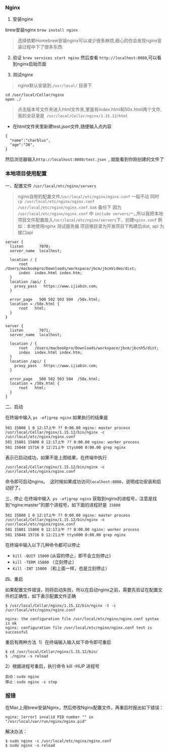 ### Nginx

1. 安装nginx

brew安装nginx `brew install nginx `
> 选择依赖Homebrew安装nginx可以减少很多麻烦,细心的你会发现nginx安装过程中下了很多东西.

2. 验证 `brew services start nginx` 然后查看 `http://localhost:8080`,可以看到nginx启始页面

3. 测试nginx
> nginx默认安装到 `/usr/local/` 目录下
```
cd /usr/local/Cellar/nginx 
open ./
```
> 点击版本号文件夹进入html文件夹,里面有index.html和50x.html两个文件,我的全目录是` /usr/local/Cellar/nginx/1.15.12/html`

* 在html文件夹里新建test.json文件,随便输入点内容
```
{
  "name":"charblus",
  "age":"26",
}
```
然后浏览器输入`http://localhost:8080/test.json `, 就能看到你刚创建的文件了



### 本地项目使用配置

一、配置文件 `/usr/local/etc/nginx/servers`
> nginx自带的配置文件`/usr/local/etc/nginx/nginx.conf` 一般不动 同时 `cp /usr/local/etc/nginx/nginx.conf /usr/local/etc/nginx/nginx.conf.bak` 备份下
> 因为  `/usr/local/etc/nginx/nginx.conf`  中 ` include servers/*; `,所以我把本地项目文件配置放入`/usr/local/etc/nginx/servers`下，创建`nginx.conf`
例如：本地使用nginx 测试服务器
项目根目录为开发项目下构建后dist, api 为 接口api
```
server {
  listen       7070;
  server_name  localhost;

  location / {
      root   /Users/macbookpro/Downloads/workspace/jbcm/jbcmVideo/dist;
      index  index.html index.htm;
  }
  location /api/ {
    proxy_pass   https://www.ijiabin.com;
  }

  error_page   500 502 503 504  /50x.html;
  location = /50x.html {
      root   html;
  }
}

server {
  listen       7071;
  server_name  localhost;

  location / {
      root   /Users/macbookpro/Downloads/workspace/jbcm/jbcnh5/dist;
      index  index.html index.htm;
  }
  location /api/ {
    proxy_pass   https://www.ijiabin.com;
  }

  error_page   500 502 503 504  /50x.html;
  location = /50x.html {
      root   html;
  }
}

```

二、启动

在终端中输入 `ps -ef|grep nginx`
如果执行的结果是

```
501 15800 1 0 12:17上午 ?? 0:00.00 nginx: master process /usr/local/Cellar/nginx/1.15.12/bin/nginx -c /usr/local/etc/nginx/nginx.conf
501 15801 15800 0 12:17上午 ?? 0:00.00 nginx: worker process
501 15848 15716 0 12:21上午 ttys000 0:00.00 grep nginx
```

表示已启动成功，如果不是上图结果，在终端中执行

```
/usr/local/Cellar/nginx/1.15.12/bin/nginx -c /usr/local/etc/nginx/nginx.conf

```
命令即可启动nginx。  这时候如果成功访问`localhost:8080`，说明成功安装和启动好了。

三、停止
在终端中输入` ps -ef|grep nginx` 获取到nginx的进程号，注意是找到“nginx:master”的那个进程号，如下面的进程好是` 15800`

```
501 15800 1 0 12:17上午 ?? 0:00.00 nginx: master process /usr/local/Cellar/nginx/1.15.12/bin/nginx -c /usr/local/etc/nginx/nginx.conf
501 15801 15800 0 12:17上午 ?? 0:00.00 nginx: worker process
501 15848 15716 0 12:21上午 ttys000 0:00.00 grep nginx

```

在终端中输入以下几种命令都可以停止

- `kill -QUIT 15800` (从容的停止，即不会立刻停止)
- `kill -TERM 15800` （立刻停止）
- `Kill -INT 15800` （和上面一样，也是立刻停止）


四、重启

如果配置文件错误，则将启动失败，所以在启动nginx之前，需要先验证在配置文件的正确性，如下表示配置文件正确

```
$ /usr/local/Cellar/nginx/1.15.12/bin/nginx -t -c /usr/local/etc/nginx/nginx.conf

nginx: the configuration file /usr/local/etc/nginx/nginx.conf syntax is ok
nginx: configuration file /usr/local/etc/nginx/nginx.conf test is successful
```
重启有两种方法  1）在终端输入输入如下命令即可重启
```
$ cd /usr/local/Cellar/nginx/1.15.12/bin/
$ ./nginx -s reload
```
2）根据进程号重启，执行命令 kill -HUP 进程号
```
启动：sudo nginx
停止：sudo nginx -s stop
```

### 报错
在Mac上用brew安装Nginx，然后修改Nginx配置文件，再重启时报出如下错误：
```
nginx: [error] invalid PID number "" in "/usr/local/var/run/nginx/nginx.pid"
```
解决办法：
```
$ sudo nginx -c /usr/local/etc/nginx/nginx.conf
$ sudo nginx -s reload
```